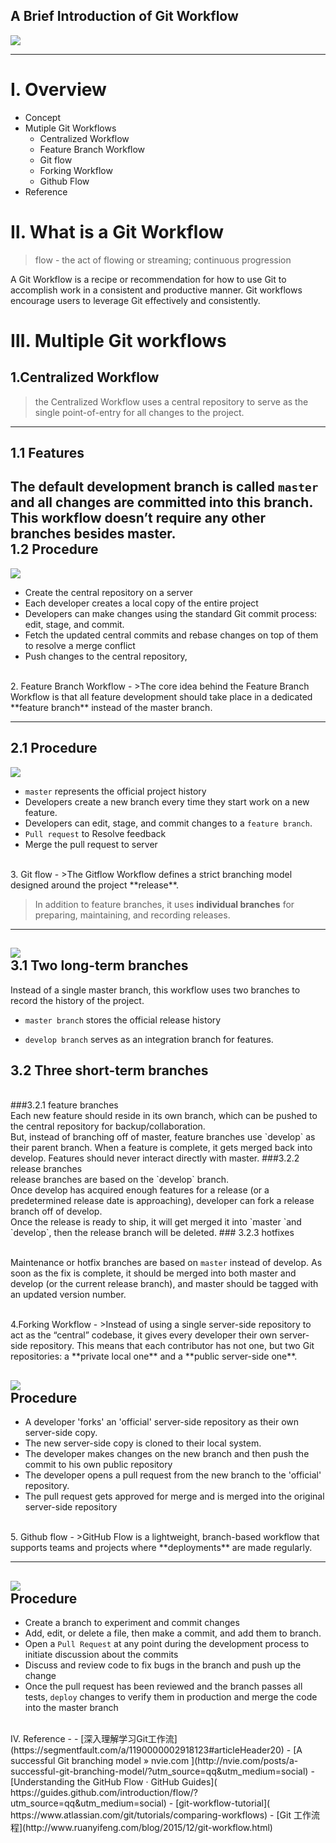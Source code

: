 A Brief Introduction of Git Workflow
-

![](http://a2.qpic.cn/psb?/V13Ti98m05LW5b/wdUTgWXi46p7z5ctjgUJOhQUXy0gQjpTsNhdY7TujhU!/b/dD8BAAAAAAAA&bo=yAFPAQAAAAADB6U!&rf=viewer_4)


---
Ⅰ. Overview
=
  - Concept
  - Mutiple Git Workflows    
     + Centralized Workflow
     + Feature Branch Workflow
     + Git flow
     + Forking Workflow
     + Github Flow
  - Reference

Ⅱ. What is a Git Workflow
=
> flow - the act of flowing or streaming; continuous progression 
 
A Git Workflow is a recipe or recommendation for how to use Git to accomplish work in a consistent and productive manner. Git workflows encourage users to leverage Git effectively and consistently.

Ⅲ. Multiple Git workflows
=
1.Centralized Workflow
-
>the Centralized Workflow uses a central repository to serve as the single point-of-entry for all changes to the project. 

---
1.1 Features
-
The default development branch is called `master` and all changes are committed into this branch. 
<br>
This workflow doesn’t require any other branches besides master.
<br>
1.2 Procedure
-
![](http://a2.qpic.cn/psb?/V13Ti98m05LW5b/Cq2M0BH0aeT83gdmzCrf1gnq3lyyDNg*pCOZumUm2Gs!/b/dD8BAAAAAAAA&bo=WQPCAQAAAAADALw!&rf=viewer_4)

- Create the central repository on a server
- Each developer creates a local copy of the entire project
- Developers can make changes using the standard Git commit process: edit, stage, and commit.
- Fetch the updated central commits and rebase changes on top of them to resolve a merge conflict
- Push changes to the central repository,

<br>
2. Feature Branch Workflow
-
>The core idea behind the Feature Branch Workflow is that all feature development should take place in a dedicated **feature branch** instead of the master branch.

---
2.1 Procedure
-
![](http://a1.qpic.cn/psb?/V13Ti98m05LW5b/tM1MW0ssJqXiTQqpvuqcFcK*5PR9XxBk1lFYsJYONOI!/b/dPMAAAAAAAAA&bo=ZgIZAgAAAAADAFo!&rf=viewer_4)

- `master` represents the official project history
- Developers create a new branch every time they start work on a new feature.
- Developers can edit, stage, and commit changes to a `feature branch`.
- `Pull request` to Resolve feedback
- Merge the pull request to server

<br>
3. Git flow
-
>The Gitflow Workflow defines a strict branching model designed around the project **release**.

>In addition to feature branches, it uses **individual branches** for preparing, maintaining, and recording releases.

---
![](http://a1.qpic.cn/psb?/V13Ti98m05LW5b/PMUjFL*8QXWXZNgCLYo0aNChyoJJWmHC0rpa8zTMblA!/b/dPMAAAAAAAAA&bo=gAJQAwAAAAADAPQ!&rf=viewer_4)
<br>
3.1 Two long-term branches
-
Instead of a single master branch, this workflow uses two branches to record the history of the project.
 
- `master branch` stores the official release history

- `develop branch` serves as an integration branch for features.


3.2 Three short-term branches
-
<br>
###3.2.1 feature branches
<br>Each new feature should reside in its own branch, which can be pushed to the central repository for backup/collaboration.
<br>But, instead of branching off of master, feature branches use `develop` as their parent branch. When a feature is complete, it gets merged back into develop. Features should never interact directly with master.
###3.2.2 release branches
<br>release branches are based on the `develop` branch. 
<br>Once develop has acquired enough features for a release (or a predetermined release date is approaching), developer can fork a release branch off of develop.
<br>Once the release is ready to ship, it will get merged it into `master `and `develop`, then the release branch will be deleted.
### 3.2.3 hotfixes

<br>Maintenance or hotfix branches are based on `master` instead of develop. As soon as the fix is complete, it should be merged into both master and develop (or the current release branch), and master should be tagged with an updated version number.

<br>
4.Forking Workflow
-
>Instead of using a single server-side repository to act as the “central” codebase, it gives every developer their own server-side repository. This means that each contributor has not one, but two Git repositories: a **private local one** and a **public server-side one**.

![](http://a3.qpic.cn/psb?/V13Ti98m05LW5b/mMHlI*8JZ8ozPRqNEX5tDxPvvHrNeC8f4y98lFCHsB0!/b/dPIAAAAAAAAA&bo=kAFYAQAAAAADAO0!&rf=viewer_4)
<br>
Procedure
-
- A developer 'forks' an 'official' server-side repository as their own server-side copy.
- The new server-side copy is cloned to their local system.
- The developer makes changes on the new branch and then push the commit to his own public repository
- The developer opens a pull request from the new branch to the 'official' repository.
- The pull request gets approved for merge and is merged into the original server-side repository
<br>
5. Github flow
-
>GitHub Flow is a lightweight, branch-based workflow that supports teams and projects where **deployments** are made regularly.

---
![](http://a1.qpic.cn/psb?/V13Ti98m05LW5b/gt3H413IzZ63i4nUPMM2tdi3x.UUNec8hciUQaEqMFU!/b/dPMAAAAAAAAA&bo=YATOAAAAAAADAI8!&rf=viewer_4)
<br>
Procedure
-
- Create a branch to experiment and commit changes
- Add, edit, or delete a file, then make a commit, and add them to branch.
- Open a `Pull Request` at any point during the development process to initiate discussion about the commits
- Discuss and review code to fix bugs in the branch and push up the change
- Once the pull request has been reviewed and the branch passes all tests,  `deploy` changes to verify them in production and merge the code into the master branch
<br>
Ⅳ. Reference
-
- [深入理解学习Git工作流](https://segmentfault.com/a/1190000002918123#articleHeader20)
- [A successful Git branching model » nvie.com ](http://nvie.com/posts/a-successful-git-branching-model/?utm_source=qq&utm_medium=social)
- [Understanding the GitHub Flow · GitHub Guides]( https://guides.github.com/introduction/flow/?utm_source=qq&utm_medium=social)
- [git-workflow-tutorial]( https://www.atlassian.com/git/tutorials/comparing-workflows)
- [Git 工作流程](http://www.ruanyifeng.com/blog/2015/12/git-workflow.html)



